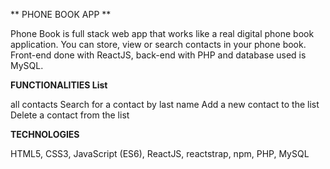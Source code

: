 ** PHONE BOOK APP ** 

Phone Book is full stack web app that works like a real digital phone book application.
You can store, view or search contacts in your phone book. Front-end done with ReactJS, back-end with PHP and database used is MySQL. 

**FUNCTIONALITIES List**

all contacts Search for a contact by last name 
Add a new contact to the list 
Delete a contact from the list


**TECHNOLOGIES**

HTML5, CSS3, JavaScript (ES6), ReactJS, reactstrap, npm, PHP, MySQL
